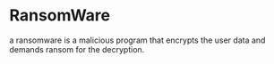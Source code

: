 # RansomWare
a ransomware is a malicious program that encrypts the user data and demands ransom for the decryption.